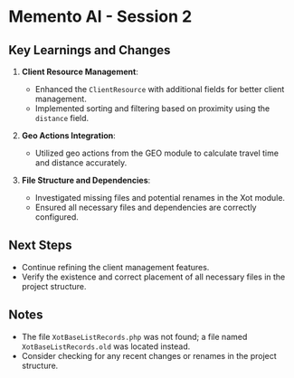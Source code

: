 # Memento AI - Session 2

## Key Learnings and Changes

1. **Client Resource Management**:
   - Enhanced the `ClientResource` with additional fields for better client management.
   - Implemented sorting and filtering based on proximity using the `distance` field.

2. **Geo Actions Integration**:
   - Utilized geo actions from the GEO module to calculate travel time and distance accurately.

3. **File Structure and Dependencies**:
   - Investigated missing files and potential renames in the Xot module.
   - Ensured all necessary files and dependencies are correctly configured.

## Next Steps

- Continue refining the client management features.
- Verify the existence and correct placement of all necessary files in the project structure.

## Notes

- The file `XotBaseListRecords.php` was not found; a file named `XotBaseListRecords.old` was located instead.
- Consider checking for any recent changes or renames in the project structure.
